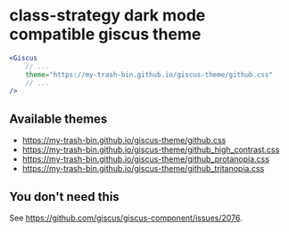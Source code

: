 # class-strategy dark mode compatible giscus theme

```jsx
<Giscus
    // ...
    theme="https://my-trash-bin.github.io/giscus-theme/github.css"
    // ...
/>
```

## Available themes

- <https://my-trash-bin.github.io/giscus-theme/github.css>
- <https://my-trash-bin.github.io/giscus-theme/github_high_contrast.css>
- <https://my-trash-bin.github.io/giscus-theme/github_protanopia.css>
- <https://my-trash-bin.github.io/giscus-theme/github_tritanopia.css>

## You don't need this

See <https://github.com/giscus/giscus-component/issues/2076>.
